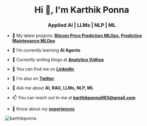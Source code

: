 <h1 align="center">Hi 👋, I'm Karthik Ponna</h1>
<h3 align="center">Applied AI | LLMs | NLP | ML</h3>

- 🔭 My latest projects: **[Bitcoin Price Prediction MLOps](https://github.com/karthikponna/Bitcoin_Price_Prediction_MLOps), [Predictive Maintenance MLOps](https://github.com/karthikponna/Predictive_Maintenance_MLOps)**

- 🌱 I’m currently learning **AI Agents**

- 💪 Currently writing blogs at [**Analytics Vidhya**](https://www.analyticsvidhya.com/blog/author/karthik3852845/)

- 🤝 You can find me on [**LinkedIn**](https://www.linkedin.com/in/karthik-ponna/)

- 🐥 I'm also on [**Twitter**](https://x.com/karthikponna19)

- 💬 Ask me about **AI, RAG, LLMs, NLP, ML**

- 📫 You can reach out to me at **karthikponna963@gmail.com**

- 📄 Know about my [**experiences**](https://docs.google.com/document/d/1zAnu-VWBdkchzQSeMBOE4chPb2I4AG8NTOlglg5ATBA/edit?usp=sharing)

<p><img align="center" src="https://github-readme-streak-stats.herokuapp.com/?user=karthikponna&" alt="karthikponna" /></p>
